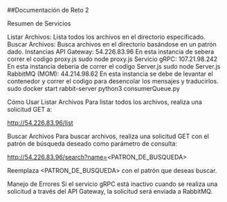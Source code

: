 ##Documentación de Reto 2

Resumen de Servicios

Listar Archivos: Lista todos los archivos en el directorio especificado.
Buscar Archivos: Busca archivos en el directorio basándose en un patrón dado.
Instancias
API Gateway: 54.226.83.96
En esta instancia de sebera correr el codigo proxy.js
sudo node proxy.js
Servicio gRPC: 107.21.98.242
En esta instancia deberia de correr el codigo Server.js
sudo node Server.js
RabbitMQ (MOM): 44.214.98.62
En esta instancia se debe de levantar el contenedor y correr el codigo para desencolar los mensajes y traducirlos.
sudo docker start rabbit-server
python3 consumerQueue.py

Cómo Usar
Listar Archivos
Para listar todos los archivos, realiza una solicitud GET a:

http://54.226.83.96/list

Buscar Archivos
Para buscar archivos, realiza una solicitud GET con el patrón de búsqueda deseado como parámetro de consulta:



http://54.226.83.96/search?name=<PATRON_DE_BUSQUEDA>

Reemplaza <PATRON_DE_BUSQUEDA> con el patrón que deseas buscar.

Manejo de Errores
Si el servicio gRPC está inactivo cuando se realiza una solicitud a través del API Gateway, la solicitud será enviada a RabbitMQ. 

